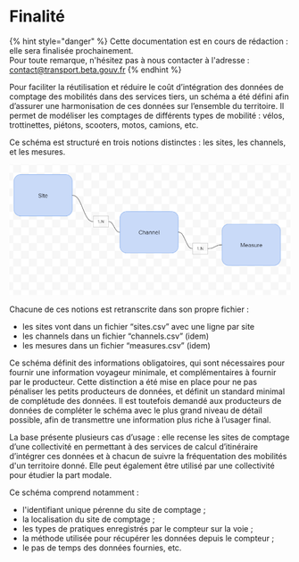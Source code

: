 # Finalité

{% hint style="danger" %}
Cette documentation est en cours de rédaction : elle sera finalisée prochainement.  
Pour toute remarque, n'hésitez pas à nous contacter à l'adresse : [contact@transport.beta.gouv.fr](mailto:contact@transport.beta.gouv.fr)
{% endhint %}

Pour faciliter la réutilisation et réduire le coût d’intégration des données de comptage des mobilités dans des services tiers, un schéma a été défini afin d’assurer une harmonisation de ces données sur l’ensemble du territoire. Il permet de modéliser les comptages de différents types de mobilité : vélos, trottinettes, piétons, scooters, motos, camions, etc. 

Ce schéma est structuré en trois notions distinctes : les sites, les channels, et les mesures.

![](../../.gitbook/assets/image%20%28164%29.png)

Chacune de ces notions est retranscrite dans son propre fichier :

* les sites vont dans un fichier “sites.csv” avec une ligne par site
* les channels dans un fichier “channels.csv” \(idem\)
* les mesures dans un fichier “measures.csv” \(idem\)

Ce schéma définit des informations obligatoires, qui sont nécessaires pour fournir une information voyageur minimale, et complémentaires à fournir par le producteur. Cette distinction a été mise en place pour ne pas pénaliser les petits producteurs de données, et définit un standard minimal de complétude des données. Il est toutefois demandé aux producteurs de données de compléter le schéma avec le plus grand niveau de détail possible, afin de transmettre une information plus riche à l’usager final.

La base présente plusieurs cas d’usage : elle recense les sites de comptage d’une collectivité en permettant à des services de calcul d’itinéraire d’intégrer ces données et à chacun de suivre la fréquentation des mobilités d'un territoire donné. Elle peut également être utilisé par une collectivité pour étudier la part modale.

Ce schéma comprend notamment :

* l'identifiant unique pérenne du site de comptage ;
* la localisation du site de comptage ;
* les types de pratiques enregistrés par le compteur sur la voie ;
* la méthode utilisée pour récupérer les données depuis le compteur ;
* le pas de temps des données fournies, etc.

